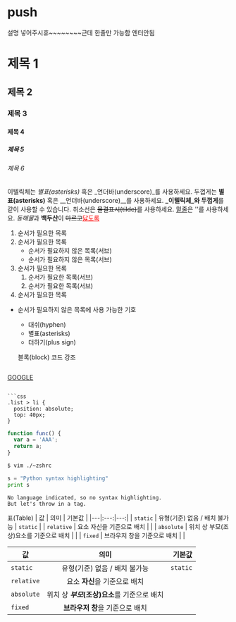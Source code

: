 # push
설명 넣어주시휴~~~~~~~~근데 한줄만 가능함 엔터안됨
# 제목 1
## 제목 2
### 제목 3
#### 제목 4
##### 제목 5
###### 제목 6

이텔릭체는 *별표(asterisks)* 혹은 _언더바(underscore)_를 사용하세요.
두껍게는 **별표(asterisks)** 혹은 __언더바(underscore)__를 사용하세요.
**_이텔릭체_와 두껍게**를 같이 사용할 수 있습니다.
취소선은 ~~물결표시(tilde)~~를 사용하세요.
<u>밑줄</u>은 '<u></u>'를 사용하세요.
*동해물*과 **백두산**이 ~~마르고~~<u style="color: red;">닳도록</u>

1. 순서가 필요한 목록
1. 순서가 필요한 목록
	- 순서가 필요하지 않은 목록(서브) 
	- 순서가 필요하지 않은 목록(서브) 
1. 순서가 필요한 목록
	1. 순서가 필요한 목록(서브)
	1. 순서가 필요한 목록(서브)
1. 순서가 필요한 목록
- 순서가 필요하지 않은 목록에 사용 가능한 기호
	- 대쉬(hyphen)
	* 별표(asterisks)
	+ 더하기(plus sign)
  
  블록(block) 코드 강조
  ```html
<a href="https://www.google.co.kr/" target="_blank">GOOGLE</a>
```

```css
.list > li {
  position: absolute;
  top: 40px;
}
```

```javascript
function func() {
  var a = 'AAA';
  return a;
}
```

```bash
$ vim ./~zshrc
```

```python
s = "Python syntax highlighting"
print s
```

```
No language indicated, so no syntax highlighting. 
But let's throw in a tag.
```

표(Table)
| 값 | 의미 | 기본값 |
|---|:---:|---:|
| `static` | 유형(기준) 없음 / 배치 불가능 | `static` |
| `relative` | 요소 자신을 기준으로 배치 |  |
| `absolute` | 위치 상 부모(조상)요소를 기준으로 배치 |  |
| `fixed` | 브라우저 창을 기준으로 배치 |  |

값 | 의미 | 기본값
---|:---:|---:
`static` | 유형(기준) 없음 / 배치 불가능 | `static`
`relative` | 요소 **자신**을 기준으로 배치 |
`absolute` | 위치 상 **_부모_(조상)요소**를 기준으로 배치 |
`fixed` | **브라우저 창**을 기준으로 배치 |





